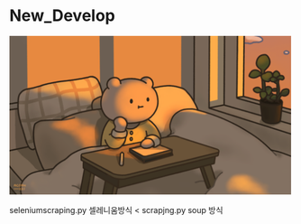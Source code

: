# New_Develop

<img src="./datas/FFA66583-87E3-493D-B72C-1DE73CE96593.png" width="500">

seleniumscraping.py 셀레니움방식 <
scrapjng.py soup 방식

